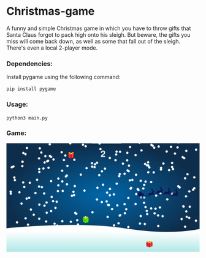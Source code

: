 # Christmas-game
A funny and simple Christmas game in which you have to throw gifts that Santa Claus forgot to pack high onto his sleigh. But beware, the gifts you miss will come back down, as well as some that fall out of the sleigh. There's even a local 2-player mode.

### Dependencies:
Install pygame using the following command:
```
pip install pygame
```
### Usage:
```
python3 main.py
```
### Game:
![alt text](https://github.com/philippeZim/Christmas-game/blob/main/example.png)
